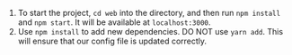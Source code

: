 
1. To start the project, `cd web` into the directory, and then run `npm install` and `npm start`. It will be available at `localhost:3000`.
2. Use `npm install` to add new dependencies. DO NOT use `yarn add`. This will ensure that our config file is updated correctly.

